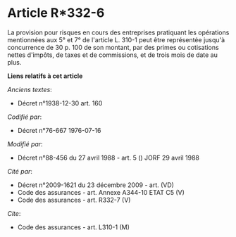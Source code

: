 # Article R*332-6

La provision pour risques en cours des entreprises pratiquant les opérations mentionnées aux 5° et 7° de l'article L. 310-1
peut être représentée jusqu'à concurrence de 30 p. 100 de son montant, par des primes ou cotisations nettes d'impôts, de
taxes et de commissions, et de trois mois de date au plus.

**Liens relatifs à cet article**

_Anciens textes_:

  - Décret n°1938-12-30 art. 160

_Codifié par_:

  - Décret n°76-667 1976-07-16

_Modifié par_:

  - Décret n°88-456 du 27 avril 1988 - art. 5 () JORF 29 avril 1988

_Cité par_:

  - Décret n°2009-1621 du 23 décembre 2009 - art. (VD)
  - Code des assurances - art. Annexe A344-10 ETAT C5 (V)
  - Code des assurances - art. R332-7 (V)

_Cite_:

  - Code des assurances - art. L310-1 (M)
